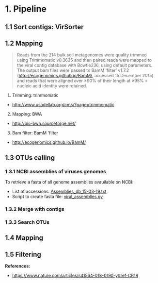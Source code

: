 # 1. Pipeline

## 1.1 Sort contigs: VirSorter

## 1.2 Mapping

> Reads from the 214 bulk soil metagenomes were quality trimmed using Trimmomatic v0.3635 and then paired reads were mapped to 
> the viral contig database with Bowtie236, using default parameters. The output bam files were passed to BamM ‘filter’ v1.7.2 
> (http://ecogenomics.github.io/BamM/, accessed 15 December 2015) and reads that were aligned over ≥90% of their length at ≥95% > nucleic acid identity were retained.

1. Trimming: trimmomatic
- http://www.usadellab.org/cms/?page=trimmomatic
2. Mapping: BWA
- http://bio-bwa.sourceforge.net/
3. Bam filter: BamM 'filter
- http://ecogenomics.github.io/BamM/

## 1.3 OTUs calling
### 1.3.1 NCBI assemblies of viruses genomes
To retrieve a fasta of all genome assemblies avauilable on NCBI:
- List of accessions: [Assemblies_db_15-03-19.txt](https://github.com/Mass23/Viral-ecology/blob/master/Assemblies_db_15-03-19.txt)
- Script to create fasta file: [viral_assemblies.py](https://github.com/Mass23/Viral-ecology/blob/master/viral_assemblies.py)

### 1.3.2 Merge with contigs

### 1.3.3 Search OTUs

## 1.4 Mapping

## 1.5 Filtering

**References:**
- https://www.nature.com/articles/s41564-018-0190-y#ref-CR18
